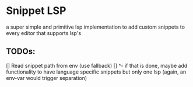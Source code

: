 # Snippet LSP

a super simple and primitive lsp implementation to add custom snippets to every editor that supports lsp's


## TODOs:
[] Read snippet path from env (use fallback)
[] ^- if that is done, maybe add functionality to have language specific snippets but only one lsp (again, an env-var would trigger separation)
